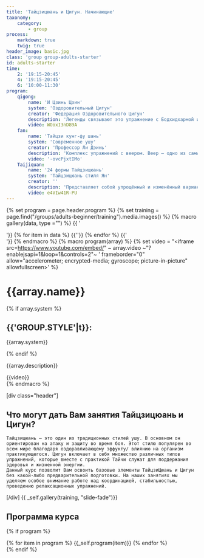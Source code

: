 ```yaml
---
title: 'Тайцзицюань и Цигун. Начинающие'
taxonomy:
    category:
        - group
process:
    markdown: true
    twig: true
header_image: basic.jpg
class: 'group group-adults-starter'
id: adults-starter
time:
    2: '19:15-20:45'
    4: '19:15-20:45'
    6: '10:00-11:30'
program:
    qigong:
        name: 'И Цзинь Цзин'
        system: 'Оздоровительный Цигун'
        creator: 'Федерация Оздоровительного Цигун'
        description: 'Легенды связывают это упражнение с Бодхидхармой или Дамо, 28-м патриархом буддизма Махаяны. Данный комплекс состоит из 12-ти очень простых в выполнении упражнений, которые воздействуют на фасции, мышцы, сухожилия и кости, укрепляя их на физическом уровне, а также обеспечивая энергетический баланс, что приносит эмоциональное и душевное спокойствие.'
        video: WOoxI3nD89A
    fan:
        name: 'Тайцзи кунг-фу шань'
        system: 'Современное ушу'
        creator: 'Профессор Ли Дэинь'
        description: 'Комплекс упражнений с веером. Веер – одно из самых универсальных оружий в ушу. Этот современный комплекс представляет собой сочетание базовых элементов из таких известных стилей ушу как Шаолинцюань, Тайцзицюань, Багуачжан, а также элементы искусства владения коротким и длинным оружием. Таким образом, этот уникальный компекс'
        video: '-ovcPjxtIMo'
    Taijiquan:
        name: '24 формы Тайцзицюань'
        system: 'Тайцзицюань стиля Ян'
        creator: ''
        description: 'Представляет собой упрощённый и изменённый вариант Тайцзицюань, разработанный Министерством спорта КНР в 1956 году. Данный комплекс формальных упражнений (таолу) состоит из 24-х движений, поэтому и называется "24 формы Тайцзицюань"'
        video: e4VIw41R-PU
---
```


{% set program = page.header.program %}
{% set  training = page.find("/groups/adults-beginner/training").media.images() %}
{% macro gallery(data, type ="") %}
{{ '<div class="gallery '~ type ~' ">'}}
{% for item in data %}
{{'<img src="'~item.cache.url()~'" alt="">'}}
{% endfor %}
{{'</div>'}}
{% endmacro %}
{% macro program(array) %}
  {% set video = "<iframe src=https://www.youtube.com/embed/" ~ array.video ~"?enablejsapi=1&loop=1&controls=2"~ ' frameborder="0" allow="accelerometer; encrypted-media; gyroscope; picture-in-picture" allowfullscreen></iframe>' %}
  <div class="program-item">
    <div class="description">
      <h1>{{array.name}}</h1>
    {% if array.system %}
    <div class="system">
      <h2>{{'GROUP.STYLE'|t}}:</h2>
      <p>{{array.system}}</p>
    </div>
  {% endif %}
      <p>{{array.description}}</p>
    </div>
    <div class="video">
    {{video}}
    </div>
  </div>
{% endmacro %}

[div class="header"]
## Что могут дать Вам занятия Тайцзицюань и Цигун?
    Тайцзицюань – это один из традиционных стилей ушу. В основном он ориентирован на атаку и защиту во время боя. Этот стилю популярен во всем мире благодаря оздоравливающему эффукту/ влиянию на организм практикующегося. Цигун включает в себя множество различных типов упражнений, которые вместе с практикой Тайчи служат для поддержания здоровья и жизненной энергии.
    Данный курс позволит Вам освоить базовые элементы ТайцзиЦюань и Цигун без какой-либо предварительной подготовки. На наших занятиях мы уделяем особое внимание работе над координацией, стабильностью, проведению релаксационных упражнений.

[/div]
{{ _self.gallery(training, "slide-fade")}}
## Программа курса
{% if program %}
<div class="program">
  <div class="menu">
  </div>
  <div class="vertical-slide">
    {% for item in program %}
      {{_self.program(item)}}
    {% endfor %}
  </div>
</div>
{% endif %}
